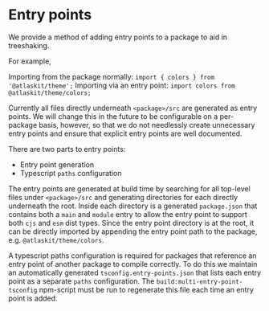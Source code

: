 # Entry points

We provide a method of adding entry points to a package to aid in treeshaking.

For example,

Importing from the package normally: `import { colors } from '@atlaskit/theme';`
Importing via an entry point: `import colors from @atlaskit/theme/colors;`

Currently all files directly underneath `<package>/src` are generated as entry points. We will change this in the future to be configurable on a per-package basis, however, so that we do not needlessly create unnecessary entry points and ensure that explicit entry points are well documented.

There are two parts to entry points:

- Entry point generation
- Typescript `paths` configuration

The entry points are generated at build time by searching for all top-level files under `<package>/src` and generating directories for each directly underneath the root. Inside each directory is a generated `package.json` that contains both a `main` and `module` entry to allow the entry point to support both `cjs` and `esm` dist types. Since the entry point directory is at the root, it can be directly imported by appending the entry point path to the package, e.g. `@atlaskit/theme/colors`.

A typescript paths configuration is required for packages that reference an entry point of another package to compile correctly. To do this we maintain an automatically generated `tsconfig.entry-points.json` that lists each entry point as a separate `paths` configuration. The `build:multi-entry-point-tsconfig` npm-script must be run to regenerate this file each time an entry point is added.
